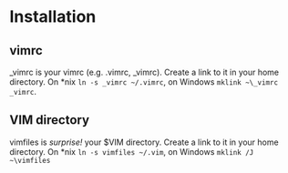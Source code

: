 Installation
============

vimrc
-----
_vimrc is your vimrc (e.g. .vimrc, _vimrc). Create a link to it in your home directory. On *nix `ln -s _vimrc ~/.vimrc`, on Windows `mklink ~\_vimrc _vimrc`.

VIM directory
-------------
vimfiles is *surprise!* your $VIM directory. Create a link to it in your home directory. On *nix `ln -s vimfiles ~/.vim`, on Windows `mklink /J ~\vimfiles`
